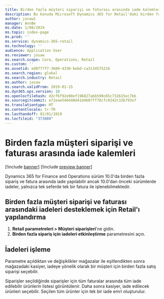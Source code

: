 ```yaml
---
title: Birden fazla müşteri siparişi ve faturası arasında iade kalemleri
description: Bu konuda Microsoft Dynamics 365 for Retail'daki birden fazla müşteri siparişi ve faturası arasında iadeleri etkinleştirme işlevi açıklanmaktadır.
author: josaw1
manager: AnnBe
ms.date: 1/08/2019
ms.topic: index-page
ms.prod: ''
ms.service: dynamics-365-retail
ms.technology: ''
audience: Application User
ms.reviewer: josaw
ms.search.scope: Core, Operations, Retail
ms.custom: ''
ms.assetid: ed0f77f7-3609-4330-bebd-ca3134575216
ms.search.region: global
ms.search.industry: Retail
ms.author: josaw
ms.search.validFrom: 2019-01-15
ms.dyn365.ops.version: 10
ms.openlocfilehash: d2cf6f92e90ef196827abb599c65c732615ec7bb
ms.sourcegitcommit: e72eae546d48d41d4b07ff78cfc0242c32b793e7
ms.translationtype: HT
ms.contentlocale: tr-TR
ms.lasthandoff: 02/01/2019
ms.locfileid: "373080"
---
```

# <a name="return-items-across-multiple-customer-orders-and-invoices"></a>Birden fazla müşteri siparişi ve faturası arasında iade kalemleri

[!include [banner](includes/banner.md)]
[!include [preview banner](includes/preview-banner.md)]

Dynamics 365 for Finance and Operations sürüm 10.0'da birden fazla sipariş ve fatura arasında iade yapılabilir ancak 10.0'dan önceki sürümlerde iadeler, yalnızca tek seferde tek bir fatura ile işlenebilmektedir. 

## <a name="configure-retail-to-support-returns-across-multiple-customer-order-and-invoices"></a>Birden fazla müşteri siparişi ve faturası arasındaki iadeleri desteklemek için Retail'ı yapılandırma

1. **Retail parametreleri \> Müşteri siparişleri**'ne gidin.
1. **Birden fazla sipariş için iadeleri etkinleştirme** parametresini açın. 

## <a name="process-returns"></a>İadeleri işleme

Parametre açıldıktan ve değişiklikler mağazalar ile eşitlendikten sonra mağazadaki kasiyer, iadeye yönelik olarak bir müşteri için birden fazla satış siparişi seçebilir.

Siparişler seçildiğinde siparişler için tüm faturalar arasında tüm iade edilebilir ürünlerin listesi görüntülenir. Daha sonra kasiyer, iade edilecek ürünleri seçebilir. Seçilen tüm ürünler için tek bir iade emri oluşturulur.

